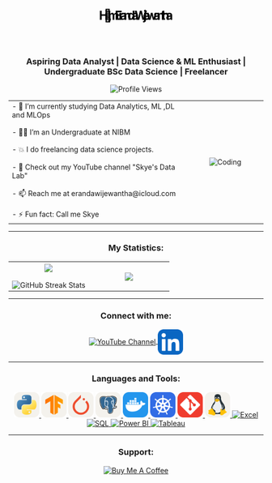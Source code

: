 <h1 align="center">
  <svg viewBox="0 0 500 100" xmlns="http://www.w3.org/2000/svg">
    <text x="50%" y="50%" text-anchor="middle" dy=".35em" font-size="24" fill="black">
      Hi 👋, I'm Eranda Wijewantha
      <animate attributeName="textLength" from="0" to="300" dur="4s" repeatCount="indefinite" />
    </text>
  </svg>
</h1>
<h3 align="center">Aspiring Data Analyst | Data Science & ML Enthusiast | Undergraduate BSc Data Science | Freelancer</h3>
<p align="center">
  <img src="https://komarev.com/ghpvc/?username=erandawi&label=Profile%20views&color=0e75b6&style=flat" alt="Profile Views" />
</p>

<table align="center">
  <tr>
    <td width="70%" align="left">
      - 🌱 I’m currently studying Data Analytics, ML ,DL and MLOps <br></br>
      - 🧑‍🎓 I’m an Undergraduate at NIBM<br></br>
      - 💥 I do freelancing data science projects. <br></br>
      - 🎥 Check out my YouTube channel "Skye's Data Lab" <br></br>
      - 📫 Reach me at erandawijewantha@icloud.com<br></br>
      - ⚡ Fun fact: Call me Skye</br>
    </td>
    <td width="50%" align="center">
      <img align="center" alt="Coding" width="450" src="https://media.giphy.com/media/xT9IgzoKnwFNmISR8I/giphy.gif">
    </td>
  </tr>
</table>

---

<h3 align="center">My Statistics:</h3>
<p align="center">
<table align="center">
  <tr>
    <td width="50%" align="center">
      <img align="center" src="https://github-readme-stats.vercel.app/api?username=erandawi&theme=dark&show_icons=true&count_private=true" />
      <br><br>
      <img title="🔥 Get streak stats for your profile at git.io/streak-stats" alt="GitHub Streak Stats" src="https://github-readme-streak-stats.herokuapp.com/?user=erandawi&theme=dark&hide_border=false" />
    </td>
    <td width="50%" align="center">
      <img align="center" src="https://github-readme-stats.anuraghazra1.vercel.app/api/top-langs/?username=erandawi&theme=dark&hide_border=false&no-bg=true&no-frame=true&langs_count=10"/>
    </td>
  </tr>
</table>
</p>

---

<h3 align="center">Connect with me:</h3>
<p align="center">
  <a href= "https://www.youtube.com/@skye5107" target="_blank">
    <img align="center" src="https://static-00.iconduck.com/assets.00/youtube-icon-2048x2048-gedp2icy.png" alt="YouTube Channel" height="50" width="50" />
  </a>
  <a href= "https://www.linkedin.com/in/eranda-wijewantha/" target="_blank">
    <img align="center" src="https://github.com/tandpfun/skill-icons/blob/main/icons/LinkedIn.svg" alt="LinkedIn Profile" height="50" width="50" />
  </a>
</p>

---

<h3 align="center">Languages and Tools:</h3>
<p align="center">
  <a href="https://www.python.org" target="_blank" rel="noreferrer">
    <img src="https://github.com/tandpfun/skill-icons/blob/main/icons/Python-Light.svg" alt="Python" width="50" height="50"/> 
  </a> 
  <a href="https://www.tensorflow.org/" target="_blank" rel="noreferrer">
    <img src="https://github.com/tandpfun/skill-icons/blob/main/icons/TensorFlow-Light.svg" alt="TensorFlow" width="50" height="50"/> 
  </a> 
  <a href="https://pytorch.org/" target="_blank" rel="noreferrer">
    <img src="https://github.com/tandpfun/skill-icons/blob/main/icons/PyTorch-Light.svg" alt="PyTorch" width="50" height="50"/> 
  </a> 
  <a href="https://www.postgresql.org/" target="_blank" rel="noreferrer">
    <img src="https://github.com/tandpfun/skill-icons/blob/main/icons/PostgreSQL-Light.svg" alt="PostgreSQL" width="50" height="50"/> 
  </a> 
  <a href="https://www.docker.com/" target="_blank" rel="noreferrer">
    <img src="https://github.com/tandpfun/skill-icons/blob/main/icons/Docker.svg" alt="Docker" width="50" height="50"/> 
  </a> 
  <a href="https://kubernetes.io/" target="_blank" rel="noreferrer">
    <img src="https://github.com/tandpfun/skill-icons/blob/main/icons/Kubernetes.svg" alt="Kubernetes" width="50" height="50"/> 
  </a> 
  <a href="https://git-scm.com/" target="_blank" rel="noreferrer">
    <img src="https://github.com/tandpfun/skill-icons/blob/main/icons/Git.svg" alt="Git" width="50" height="50"/> 
  </a> 
  <a href="https://www.linux.org/" target="_blank" rel="noreferrer">
    <img src="https://github.com/tandpfun/skill-icons/blob/main/icons/Linux-Light.svg" alt="Linux" width="50" height="50"/> 
  </a>
  <a href="https://www.microsoft.com/en-us/microsoft-365/excel" target="_blank" rel="noreferrer">
    <img src="https://github.com/tandpfun/skill-icons/blob/main/icons/Excel-Light.svg" alt="Excel" width="50" height="50"/> 
  </a>
  <a href="https://en.wikipedia.org/wiki/SQL" target="_blank" rel="noreferrer">
    <img src="https://github.com/tandpfun/skill-icons/blob/main/icons/Database-Light.svg" alt="SQL" width="50" height="50"/> 
  </a>
  <a href="https://powerbi.microsoft.com/" target="_blank" rel="noreferrer">
    <img src="https://github.com/tandpfun/skill-icons/blob/main/icons/PowerBI.svg" alt="Power BI" width="50" height="50"/> 
  </a>
  <a href="https://www.tableau.com/" target="_blank" rel="noreferrer">
    <img src="https://github.com/tandpfun/skill-icons/blob/main/icons/Tableau.svg" alt="Tableau" width="50" height="50"/> 
  </a>
</p>


---

<h3 align="center">Support:</h3>
<p align="center">
  <a href= "https://buymeacoffee.com/erandawi?new=1">
    <img align="center" src="https://cdn.buymeacoffee.com/buttons/v2/default-yellow.png" height="50" width="210" alt="Buy Me A Coffee" />
  </a>
</p>
